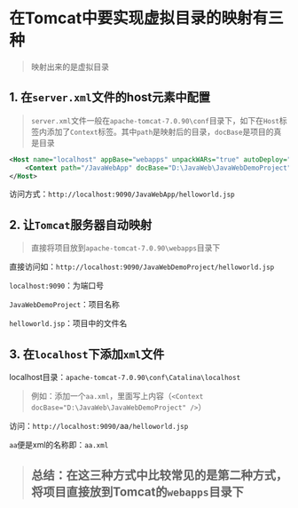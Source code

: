 # 在Tomcat中要实现虚拟目录的映射有三种

> 映射出来的是虚拟目录

## 1. 在`server.xml`文件的host元素中配置

> `server.xml`文件一般在`apache-tomcat-7.0.90\conf`目录下，如下在`Host`标签内添加了`Context`标签。其中`path`是映射后的目录，`docBase`是项目的真是目录

```xml
<Host name="localhost" appBase="webapps" unpackWARs="true" autoDeploy="true">
	<Context path="/JavaWebApp" docBase="D:\JavaWeb\JavaWebDemoProject" />
</Host>
```
访问方式：`http://localhost:9090/JavaWebApp/helloworld.jsp`

## 2. 让`Tomcat`服务器自动映射
> 直接将项目放到`apache-tomcat-7.0.90\webapps`目录下


直接访问如：`http://localhost:9090/JavaWebDemoProject/helloworld.jsp`

`localhost:9090`：为端口号

`JavaWebDemoProject`：项目名称

`helloworld.jsp`：项目中的文件名

## 3. 在`localhost`下添加`xml`文件

localhost目录：`apache-tomcat-7.0.90\conf\Catalina\localhost`

> 例如：添加一个`aa.xml`，里面写上内容（`<Context docBase="D:\JavaWeb\JavaWebDemoProject" />`）

访问：`http://localhost:9090/`aa`/helloworld.jsp`

`aa`便是xml的名称即：`aa.xml`


> ## 总结：在这三种方式中比较常见的是第二种方式，将项目直接放到Tomcat的`webapps`目录下